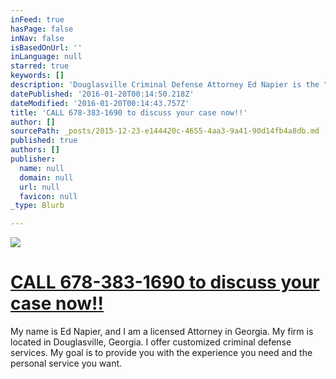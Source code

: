 ```yaml
---
inFeed: true
hasPage: false
inNav: false
isBasedOnUrl: ''
inLanguage: null
starred: true
keywords: []
description: 'Douglasville Criminal Defense Attorney Ed Napier is the "go to" lawyer in Douglasville, GA.  '
datePublished: '2016-01-20T00:14:50.218Z'
dateModified: '2016-01-20T00:14:43.757Z'
title: 'CALL 678-383-1690 to discuss your case now!!'
author: []
sourcePath: _posts/2015-12-23-e144420c-4655-4aa3-9a41-90d14fb4a8db.md
published: true
authors: []
publisher:
  name: null
  domain: null
  url: null
  favicon: null
_type: Blurb

---
```

![](https://s3-us-west-2.amazonaws.com/the-grid-img/p/db7031994a53bd80bd1976a6aeefe60ac3b08cce.jpg)

# [CALL 678-383-1690 to discuss your case now!!][0]

My name is Ed Napier, and I am a licensed Attorney in Georgia. My firm is located in Douglasville, Georgia.  I offer customized criminal defense services.  My goal is to provide you with the experience you need and the personal service you want.

# 

[0]: http://www.napierlawllc.com/legalservices/criminaldefense.html